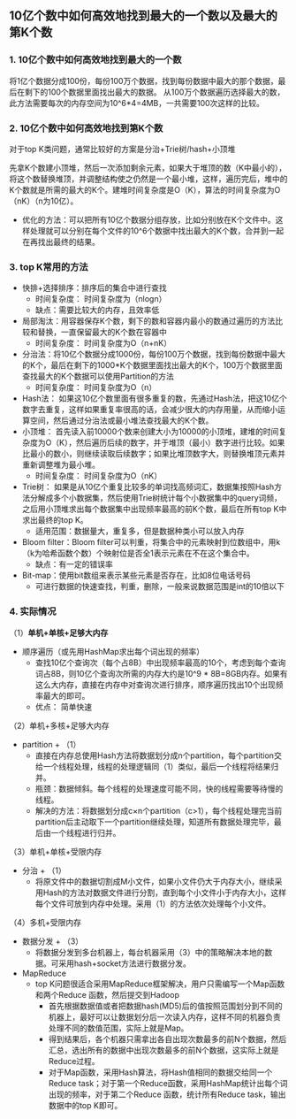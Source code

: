 ## 10亿个数中如何高效地找到最大的一个数以及最大的第K个数
### 1. 10亿个数中如何高效地找到最大的一个数
将1亿个数据分成100份，每份100万个数据，找到每份数据中最大的那个数据，最后在剩下的100个数据里面找出最大的数据。
从100万个数据遍历选择最大的数，此方法需要每次的内存空间为10^6*4=4MB，一共需要100次这样的比较。

### 2. 10亿个数中如何高效地找到第K个数
对于top K类问题，通常比较好的方案是分治+Trie树/hash+小顶堆

先拿K个数建小顶堆，然后一次添加剩余元素，如果大于堆顶的数（K中最小的），将这个数替换堆顶，并调整结构使之仍然是一个最小堆，这样，遍历完后，堆中的K个数就是所需的最大的K个。建堆时间复杂度是O（K），算法的时间复杂度为O（nK）（n为10亿）。

- 优化的方法：可以把所有10亿个数据分组存放，比如分别放在K个文件中。这样处理就可以分别在每个文件的10^6个数据中找出最大的K个数，合并到一起在再找出最终的结果。


### 3. top K常用的方法
- 快排+选择排序：排序后的集合中进行查找
    - 时间复杂度： 时间复杂度为（nlogn）
    - 缺点：需要比较大的内存，且效率低
- 局部淘汰：用容器保存K个数，剩下的数和容器内最小的数通过遍历的方法比较和替换，一直保留最大的K个数在容器中
    - 时间复杂度： 时间复杂度为O（n+nK）
- 分治法：将10亿个数据分成1000份，每份100万个数据，找到每份数据中最大的K个，最后在剩下的1000*K个数据里面找出最大的K个，100万个数据里面查找最大的K个数据可以使用Partition的方法
    - 时间复杂度： 时间复杂度为O（n）
- Hash法： 如果这10亿个数里面有很多重复的数，先通过Hash法，把这10亿个数字去重复，这样如果重复率很高的话，会减少很大的内存用量，从而缩小运算空间，然后通过分治法或最小堆法查找最大的K个数。
- 小顶堆： 首先读入前10000个数来创建大小为10000的小顶堆，建堆的时间复杂度为O（K），然后遍历后续的数字，并于堆顶（最小）数字进行比较。如果比最小的数小，则继续读取后续数字；如果比堆顶数字大，则替换堆顶元素并重新调整堆为最小堆。
    - 时间复杂度： 时间复杂度为O（nK）
- Trie树： 如果是从10亿个重复比较多的单词找高频词汇，数据集按照Hash方法分解成多个小数据集，然后使用Trie树统计每个小数据集中的query词频，之后用小顶堆求出每个数据集中出现频率最高的前K个数，最后在所有top K中求出最终的top K。
    - 适用范围：数据量大，重复多，但是数据种类小可以放入内存 
- Bloom filter：Bloom filter可以判重，将集合中的元素映射到位数组中，用k（k为哈希函数个数）个映射位是否全1表示元素在不在这个集合中。
    - 缺点：有一定的错误率
- Bit-map：使用bit数组来表示某些元素是否存在，比如8位电话号码
    - 可进行数据的快速查找，判重，删除，一般来说数据范围是int的10倍以下

### 4. 实际情况
（1）**单机+单核+足够大内存**
- 顺序遍历（或先用HashMap求出每个词出现的频率）
    - 查找10亿个查询次（每个占8B）中出现频率最高的10个，考虑到每个查询词占8B，则10亿个查询次所需的内存大约是10^9 * 8B=8GB内存。如果有这么大内存，直接在内存中对查询次进行排序，顺序遍历找出10个出现频率最大的即可。
    - 优点： 简单快速

（2）单机+多核+足够大内存
- partition + （1）
    - 直接在内存总使用Hash方法将数据划分成n个partition，每个partition交给一个线程处理，线程的处理逻辑同（1）类似，最后一个线程将结果归并。
    - 瓶颈：数据倾斜。每个线程的处理速度可能不同，快的线程需要等待慢的线程。
    - 解决的方法：将数据划分成c×n个partition（c>1），每个线程处理完当前partition后主动取下一个partition继续处理，知道所有数据处理完毕，最后由一个线程进行归并。

（3）单机+单核+受限内存
- 分治 + （1）
    - 将原文件中的数据切割成M小文件，如果小文件仍大于内存大小，继续采用Hash的方法对数据文件进行分割，直到每个小文件小于内存大小，这样每个文件可放到内存中处理。采用（1）的方法依次处理每个小文件。

（4）多机+受限内存
- 数据分发 + （3）
    - 将数据分发到多台机器上，每台机器采用（3）中的策略解决本地的数据。可采用hash+socket方法进行数据分发。
- MapReduce
    - top K问题很适合采用MapReduce框架解决，用户只需编写一个Map函数和两个Reduce 函数，然后提交到Hadoop
         - 首先根据数据值或者把数据hash(MD5)后的值按照范围划分到不同的机器上，最好可以让数据划分后一次读入内存，这样不同的机器负责处理不同的数值范围，实际上就是Map。
         - 得到结果后，各个机器只需拿出各自出现次数最多的前N个数据，然后汇总，选出所有的数据中出现次数最多的前N个数据，这实际上就是Reduce过程。
         - 对于Map函数，采用Hash算法，将Hash值相同的数据交给同一个Reduce task；对于第一个Reduce函数，采用HashMap统计出每个词出现的频率，对于第二个Reduce 函数，统计所有Reduce task，输出数据中的top K即可。